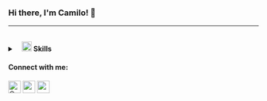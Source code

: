 ### Hi there, I'm Camilo! 👋
---

<br>
<details>
	<summary>&nbsp;&nbsp;&nbsp;<img src="https://i.ibb.co/K5cyGgD/icons8-checkmark-52.png" width="20px" height="20px" /> <b>Skills</b></summary>
	<br/>
	<img src="https://img.shields.io/badge/-HTML%2FCSS-%23222326" alt="HTML/CSS"/>
	<img src="https://img.shields.io/badge/-JavaScript-%23222326" alt="Javascript"/>
	<img  src="https://img.shields.io/badge/-React-%23222326"  alt="React"/>
	<img  src="https://img.shields.io/badge/-Angular-%23222326"  alt="Angular"/>
	<img  src="https://img.shields.io/badge/-vue-%23222326"  alt="Vue"/>
	<img  src="https://img.shields.io/badge/-NodeJs-%23222326"  alt="NodeJs"/>
	<img  src="https://img.shields.io/badge/-MongoDB-%23222326"  alt="MongoDB"/>
	<img  src="https://img.shields.io/badge/-Bootstrap-%23222326"  alt="Bootstrap"/>
	<img  src="https://img.shields.io/badge/-Azure Devops%20XD-%23222326" alt="AdobeXD"/>
</details>


<h4 align="left">Connect with me:</h4>  
<p align="left">  
<a href="https://twitter.com/CamiOs6" target="blank"><img align="center" src="https://i.ibb.co/M76GHd7/icons8-twitter-50.png" alt="CamiOs6" height="25" width="25" /></a>  
<a href="https:https://www.linkedin.com/in/camilo-rivera-quintero-395266b3/" target="blank"><img align="center" src="https://i.ibb.co/DMDtZ81/icons8-linkedin-50.png" alt="camilo-rivera-quintero-395266b3" height="25" width="25" /></a>   
<a href="https://www.camilorivera.xyz/" target="blank"><img align="center" src="https://i.ibb.co/Rv62tjR/icons8-website-64.png" alt="www.camilorivera.xyz" height="25" width="25" /></a>  
</p>
